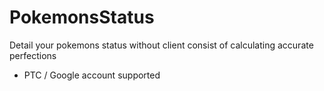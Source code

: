 # PokemonsStatus
Detail your pokemons status without client consist of calculating accurate perfections

* PTC / Google  account supported
